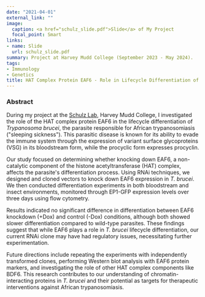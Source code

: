 ```yaml
---
date: "2021-04-01"
external_link: ""
image:
  caption: <a href="schulz_slide.pdf">Slide</a> of My Project
  focal_point: Smart
links:
- name: Slide
  url: schulz_slide.pdf
summary: Project at Harvey Mudd College (September 2023 - May 2024).
tags:
- Immunology
- Genetics
title: HAT Complex Protein EAF6 - Role in Lifecycle Differentiation of Trypanosoma brucei
---
```


### Abstract

During my project at the [Schulz Lab](https://sites.google.com/a/g.hmc.edu/schulzlab/home?authuser=0), Harvey Mudd College, I investigated the role of the HAT complex protein EAF6 in the lifecycle differentiation of *Trypanosoma brucei*, the parasite responsible for African trypanosomiasis ("sleeping sickness"). This parasitic disease is known for its ability to evade the immune system through the expression of variant surface glycoproteins (VSG) in its bloodstream form, while the procyclic form expresses procyclin.

Our study focused on determining whether knocking down EAF6, a non-catalytic component of the histone acetyltransferase (HAT) complex, affects the parasite's differentiation process. Using RNAi techniques, we designed and cloned vectors to knock down EAF6 expression in *T. brucei*. We then conducted differentiation experiments in both bloodstream and insect environments, monitored through EP1-GFP expression levels over three days using flow cytometry.

Results indicated no significant difference in differentiation between EAF6 knockdown (+Dox) and control (-Dox) conditions, although both showed slower differentiation compared to wild-type parasites. These findings suggest that while EAF6 plays a role in *T. brucei* lifecycle differentiation, our current RNAi clone may have had regulatory issues, necessitating further experimentation.

Future directions include repeating the experiments with independently transformed clones, performing Western blot analysis with EAF6 protein markers, and investigating the role of other HAT complex components like BDF6. This research contributes to our understanding of chromatin-interacting proteins in *T. brucei* and their potential as targets for therapeutic interventions against African trypanosomiasis.